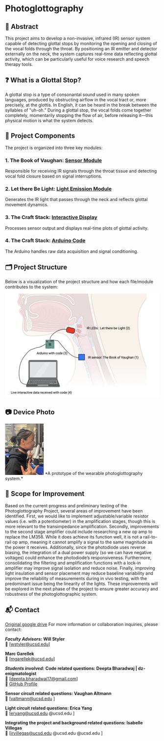 # Photoglottography

## 📌 Abstract
This project aims to develop a non-invasive, infrared (IR) sensor system capable of detecting glottal stops by monitoring the opening and closing of the vocal folds through the throat. By positioning an IR emitter and detector externally on the neck, the system captures real-time data reflecting glottal activity, which can be particularly useful for voice research and speech therapy tools.


## ❓ What is a Glottal Stop?
A glottal stop is a type of consonantal sound used in many spoken languages, produced by obstructing airflow in the vocal tract or, more precisely, at the glottis. In English, it can be heard in the break between the syllables of "uh-oh." During a glottal stop, the vocal folds come together completely, momentarily stopping the flow of air, before releasing it—this physical motion is what the system detects.


## 🔧 Project Components

The project is organized into three key modules:

### 1. The Book of Vaughan: [Sensor Module](https://github.com/dz-enigmatologist/Photoglottography/blob/main/The%20Book%20of%20Vaughan%20OG.pdf)
Responsible for receiving IR signals through the throat tissue and detecting vocal fold closure based on signal interruptions.

### 2. Let there Be Light: [Light Emission Module](https://github.com/dz-enigmatologist/Photoglottography/blob/main/Let_There_be_Light.pdf)
Generates the IR light that passes through the neck and reflects glottal movement dynamics.

### 3. The Craft Stack: [Interactive Display](https://github.com/dz-enigmatologist/Photoglottography/blob/main/The%20Craft%20Stack/python_code_lights_sensor.ipynb)
Processes sensor output and displays real-time plots of glottal activity. 

### 4. The Craft Stack: [Arduino Code](https://github.com/dz-enigmatologist/Photoglottography/blob/main/The%20Craft%20Stack/arduino_code.ino)
The Arduino handles raw data acquisition and signal conditioning.


## 🗂️ Project Structure

Below is a visualization of the project structure and how each file/module contributes to the system:

![Project Visualization](https://github.com/dz-enigmatologist/Photoglottography/blob/main/Diagram%20of%20Project%20folders.png) 

## 📷 Device Photo

<img src="https://github.com/dz-enigmatologist/Photoglottography/blob/main/temp_device_photo.jpeg?raw=true" width="25%">  
*A prototype of the wearable photoglottography system.*


## 🚀 Scope for Improvement

Based on the current progress and preliminary testing of the Photoglottography Project, several areas of improvement have been identified. First, we would like to implement adjustable/variable resistor values (i.e. with a potentiometer) in the amplification stages, though this is more relevant to the transimpedance amplification. Secondly, improvements to the second stage amplifier could include researching a new op amp to replace the LM358. While it does achieve its function well, it is not a rail-to-rail op amp, meaning it cannot amplify a signal to the same magnitude as the power it receives. Additionally, since the photodiode uses reverse biasing, the integration of a dual power supply (so we can have negative voltages) could enhance the photodiode’s responsiveness. Furthermore, consolidating the filtering and amplification functions with a lock-in amplifier may improve signal isolation and reduce noise. Finally, improving light insulation and sensor placement may reduce baseline variability and improve the reliability of measurements during in vivo testing, with the predominant issue being the linearity of the lights. These improvements will be explored in the next phase of the project to ensure greater accuracy and robustness of the photoglottographic system.


## 📬 Contact

[Original google drive](https://drive.google.com/drive/folders/1_Va6REhuKCYwrKl3kBNBWOJkdkvQYXuF)
For more information or collaboration inquiries, please contact:

***Faculty Advisors:***
**Will Styler**  
📧 [wstyler@ucsd.edu] 

**Marc Garellek**  
📧 [mgarellek@ucsd.edu] 

***Students involved:***
**Code related questions: Deepta Bharadwaj | dz-enigmatologist**  
📧 [deepta.bharadwaj17@gmail.com]  
🔗 [GitHub Profile](https://github.com/dz-enigmatologist)

**Sensor circuit related questions: Vaughan Altmann**  
📧 [valtmann@ucsd.edu ]  

**Light circuit related questions: Erica Yang**  
📧 [eryang@ucsd.edu @ucsd.edu ]  

**Integrating the project and background related questions: Isabelle Villegas**  
📧 [irvillegas@ucsd.edu @ucsd.edu @ucsd.edu ]  
